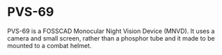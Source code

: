 # PVS-69
PVS-69 is a FOSSCAD Monocular Night Vision Device (MNVD). It uses a camera and small screen, rather than a phosphor tube and it made to be mounted to a combat helmet.
